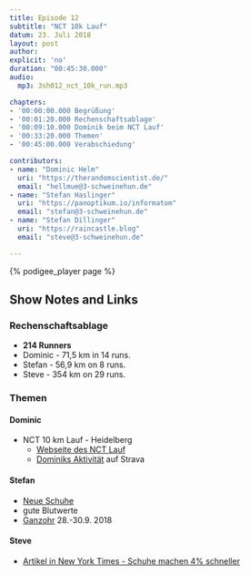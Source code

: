 ```yaml
---
title: Episode 12
subtitle: "NCT 10k Lauf"
datum: 23. Juli 2018
layout: post
author:
explicit: 'no'
duration: "00:45:30.000"
audio:
  mp3: 3sh012_nct_10k_run.mp3

chapters:
- '00:00:00.000 Begrüßung'
- '00:01:20.000 Rechenschaftsablage'
- '00:09:10.000 Dominik beim NCT Lauf'
- '00:33:20.000 Themen'
- '00:45:00.000 Verabschiedung'

contributors:
- name: "Dominic Helm"
  uri: "https://therandomscientist.de/"
  email: "hellmue@3-schweinehun.de"
- name: "Stefan Haslinger"
  uri: "https://panoptikum.io/informatom"
  email: "stefan@3-schweinehun.de"
- name: "Stefan Dillinger"
  uri: "https://raincastle.blog"
  email: "steve@3-schweinehun.de"

---
```


{% podigee_player page %}

## Show Notes and Links

### Rechenschaftsablage

* __214 Runners__
* Dominic - 71,5 km in 14 runs.
* Stefan - 56,9 km on 8 runs.
* Steve - 354 km on 29 runs.

### Themen
#### Dominic
* NCT 10 km Lauf - Heidelberg
  * [Webseite des NCT Lauf](https://www.nct-heidelberg.de/das-nct/spenden/nct-lauf.html)
  * [Dominiks Aktivität](https://www.strava.com/activities/1700301546) auf Strava

#### Stefan
* [Neue Schuhe](https://www.amazon.de/gp/product/B078M5PCVR)
* gute Blutwerte
* [Ganzohr](https://sendegate.de/t/ganzohr2018-ab-28-september-in-wien-treffen-der-wissenschaftspodcaster-innen-mit-radio-oe1-und-akademie-der-wissenschaften/7244) 28.-30.9. 2018

#### Steve
* [Artikel in New York Times - Schuhe machen 4% schneller](https://www.nytimes.com/interactive/2018/07/18/upshot/nike-vaporfly-shoe-strava.html)